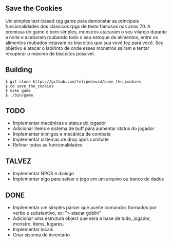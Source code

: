 Save the Cookies
----
Um simples text-based rpg game para demonstar as principais funcionalidades dos clássicos rpgs
de texto famosos nos anos 70.
A premissa do game é bem simples, monstros atacaram o seu vilarejo durante a
noite e acabaram roubando todo o seu estoque de alimentos, entre os alimentos 
roubados estavam os biscoitos que sua vovó fez para você. Seu objetivo é atacar
o labirinto de onde esses monstros saíram e tentar recuperar o máximo de 
biscoitos possível.

Building
----
    $ git clone https://github.com/felipedavid/save_the_cookies
    $ cd save_the_cookies
    $ make game
    $ ./bin/game

TODO
----
* Implementar mecânicas e status do jogador
* Adicionar items e sistema de buff para aumentar status do jogador
* Implementar inimigos e mecânica de combate
* Implementar sistemas de drop após combate
* Refinar todas as funcionalidades

TALVEZ
----
* Implementar NPCS e dialogo
* Implementar algo para salvar o jogo em um arquivo ou banco de dados

DONE
----
* Implementar um simples parser que aceite comandos formados por verbo e 
substantivo, ex: "> atacar goblin"
* Adicionar uma estrutura object que sera a base de tudo, jogador, monstro,
items, lugares.
* Implementar locais
* Criar sistema de inventário
